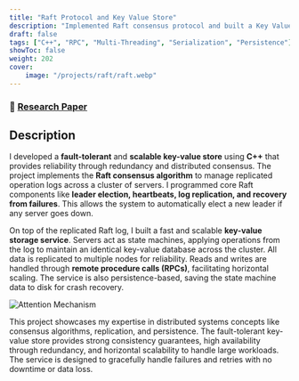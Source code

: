 ```yaml
---
title: "Raft Protocol and Key Value Store"
description: "Implemented Raft consensus protocol and built a Key Value store using raft"
draft: false
tags: ["C++", "RPC", "Multi-Threading", "Serialization", "Persistence"]
showToc: false
weight: 202
cover:
    image: "/projects/raft/raft.webp"
--- 
```

### 🔗 [Research Paper](https://raft.github.io/raft.pdf)

## Description

I developed a **fault-tolerant** and **scalable key-value store** using **C++** that provides reliability through redundancy and distributed consensus. The project implements the **Raft consensus algorithm** to manage replicated operation logs across a cluster of servers. I programmed core Raft components like **leader election, heartbeats, log replication, and recovery from failures**. This allows the system to automatically elect a new leader if any server goes down.

On top of the replicated Raft log, I built a fast and scalable **key-value storage service**. Servers act as state machines, applying operations from the log to maintain an identical key-value database across the cluster. All data is replicated to multiple nodes for reliability. Reads and writes are handled through **remote procedure calls (RPCs)**, facilitating horizontal scaling. The service is also persistence-based, saving the state machine data to disk for crash recovery.

![Attention Mechanism](/projects/raft/kv.jpg)

This project showcases my expertise in distributed systems concepts like consensus algorithms, replication, and persistence. The fault-tolerant key-value store provides strong consistency guarantees, high availability through redundancy, and horizontal scalability to handle large workloads. The service is designed to gracefully handle failures and retries with no downtime or data loss.